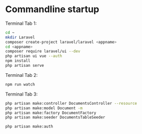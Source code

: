 # Commandline startup

Terminal Tab 1:
```bash
cd ~
mkdir Laravel
composer create-project laravel/laravel <appname>
cd <appname>
composer require laravel/ui --dev
php artisan ui vue --auth
npm install
php artisan serve
```

Terminal Tab 2:
```bash
npm run watch
```

Terminal Tab 3:
```bash
php artisan make:controller DocumentsController --resource
php artisan make:model Document -m
php artisan make:factory DocumentFactory
php artisan make:seeder DocumentsTableSeeder
```

```bash
php artisan make:auth
```


